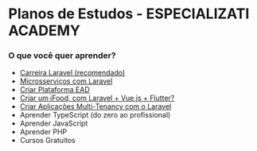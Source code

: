 # Planos de Estudos - ESPECIALIZATI ACADEMY

### O que você quer aprender?

- [Carreira Laravel (recomendado)](/carreira_laravel.md)
- [Microsserviços com Laravel](/microservices.md)
- [Criar Plataforma EAD](/ead_laravel_vue3.md)
- [Criar um iFood, com Laravel + Vue.js + Flutter?](/food.md)
- [Criar Aplicações Multi-Tenancy com o Laravel](/multi-tenant.md)
- Aprender TypeScript (do zero ao profissional)
- Aprender JavaScript
- Aprender PHP
- Cursos Gratuitos
